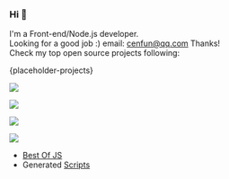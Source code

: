 ### Hi 👋

I'm a Front-end/Node.js developer.  
Looking for a good job :) email: [cenfun@qq.com](cenfun@qq.com) Thanks!  
Check my top open source projects following:

{placeholder-projects}
  
[![](https://streak-stats.demolab.com/?user=cenfun)](https://github.com/cenfun)

[![](https://github-readme-stats.vercel.app/api/top-langs/?username=cenfun&layout=pie)](https://github.com/cenfun)

[![](https://github-readme-stats.vercel.app/api?username=cenfun&show_icons=true&count_private=true)](https://github.com/cenfun) 

[![](https://komarev.com/ghpvc/?username=cenfun)](https://github.com/cenfun) 
  
- [Best Of JS](/BestOfJS.md)  
- Generated [Scripts](/scripts/)  